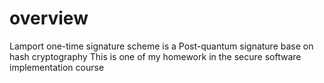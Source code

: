 # overview
Lamport one-time signature scheme is a Post-quantum signature base on hash cryptography
This is one of my homework in the secure software implementation course
